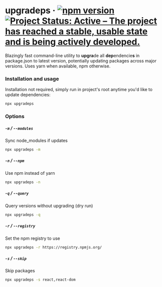# upgradeps &middot; [![npm version](https://badge.fury.io/js/upgradeps.svg)](https://www.npmjs.com/package/upgradeps)&nbsp;[![Project Status: Active – The project has reached a stable, usable state and is being actively developed.](https://www.repostatus.org/badges/latest/active.svg)](https://www.repostatus.org/#active)

Blazingly fast command-line utility to **upgra**de all **dep**endencie**s** in package.json to latest version, potentially updating packages across major versions. Uses yarn when available, npm otherwise.

### Installation and usage

Installation not required, simply run in project's root anytime you'd like to update dependencies:

```sh
npx upgradeps
```

### Options

##### `-m` / `--modules`

Sync node_modules if updates

```sh
npx upgradeps -m
```

##### `-n` / `--npm`

Use npm instead of yarn

```sh
npx upgradeps -n
```

##### `-q` / `--query`

Query versions without upgrading (dry run)

```sh
npx upgradeps -q
```

##### `-r` / `--registry`

Set the npm registry to use

```sh
npx upgradeps -r https://registry.npmjs.org/
```

##### `-s` / `--skip`

Skip packages

```sh
npx upgradeps -s react,react-dom
```
